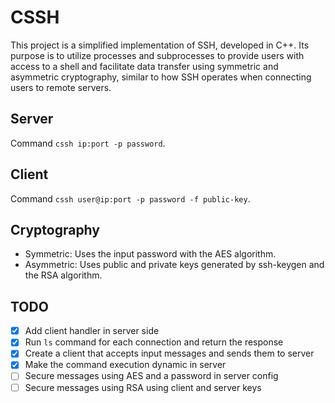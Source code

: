 # CSSH

This project is a simplified implementation of SSH, developed in C++. Its purpose is to utilize processes and subprocesses to provide users with access to a shell and facilitate data transfer using symmetric and asymmetric cryptography, similar to how SSH operates when connecting users to remote servers.

## Server

Command `cssh ip:port -p password`.

## Client

Command `cssh user@ip:port -p password -f public-key`.

## Cryptography

- Symmetric: Uses the input password with the AES algorithm.
- Asymmetric: Uses public and private keys generated by ssh-keygen and the RSA algorithm.

## TODO

- [X] Add client handler in server side
- [X] Run `ls` command for each connection and return the response
- [X] Create a client that accepts input messages and sends them to server
- [X] Make the command execution dynamic in server
- [ ] Secure messages using AES and a password in server config
- [ ] Secure messages using RSA using client and server keys
